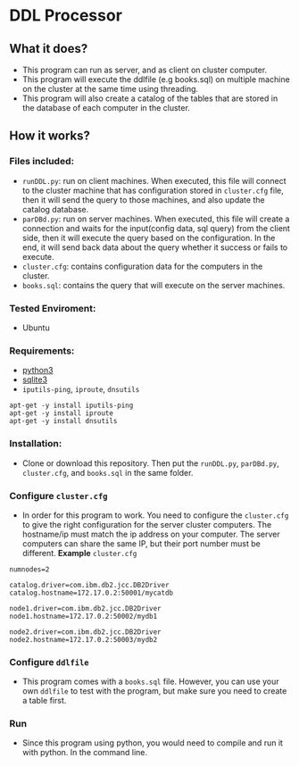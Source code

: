 # DDL Processor
## What it does?
- This program can run as server, and as client on cluster computer.
- This program will execute the ddlfile (e.g books.sql) on multiple machine on the cluster at the same time using threading.
- This program will also create a catalog of the tables that are stored in the database of each computer in the cluster.
## How it works?

### Files included:
- `runDDL.py`: run on client machines. When executed, this file will connect to the cluster machine that has configuration stored in `cluster.cfg` file, then it will send the query to those machines, and also update the catalog database.
- `parDBd.py`: run on server machines. When executed, this file will create a connection and waits for the input(config data, sql query) from the client side, then it will execute the query based on the configuration. In the end, it will send back data about the query whether it success or fails to execute.
- `cluster.cfg`: contains configuration data for the computers in the cluster.  
- `books.sql`: contains the query that will execute on the server machines.

### Tested Enviroment:
- Ubuntu

### Requirements:
- [python3](https://www.python.org/download/releases/3.0/)
- [sqlite3](https://www.sqlite.org)
- `iputils-ping`, `iproute`, `dnsutils`
```
apt-get -y install iputils-ping
apt-get -y install iproute
apt-get -y install dnsutils
```

### Installation:
- Clone or download this repository. Then put the `runDDL.py`, `parDBd.py`, `cluster.cfg`, and `books.sql` in the same folder.

### Configure `cluster.cfg`
- In order for this program to work. You need to configure the `cluster.cfg` to give the right configuration for the server cluster computers. The hostname/ip must match the ip address on your computer. The server computers can share the same IP, but their port number must be different.
**Example**
`cluster.cfg`
```
numnodes=2

catalog.driver=com.ibm.db2.jcc.DB2Driver
catalog.hostname=172.17.0.2:50001/mycatdb

node1.driver=com.ibm.db2.jcc.DB2Driver
node1.hostname=172.17.0.2:50002/mydb1

node2.driver=com.ibm.db2.jcc.DB2Driver
node2.hostname=172.17.0.2:50003/mydb2

```
### Configure `ddlfile`
- This program comes with a `books.sql` file. However, you can use your own `ddlfile` to test with the program, but make sure you need to create a table first.

### Run
- Since this program using python, you would need to compile and run it with python. In the command line.
